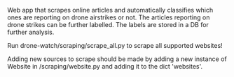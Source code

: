 Web app that scrapes online articles and automatically classifies which ones are reporting on drone airstrikes or not. The articles reporting on drone strikes can be further labelled. The labels are stored in a DB for further analysis.

Run drone-watch/scraping/scrape_all.py to scrape all supported websites!

Adding new sources to scrape should be made by adding a new instance of Website in /scraping/website.py and adding it to the dict 'websites'. 
